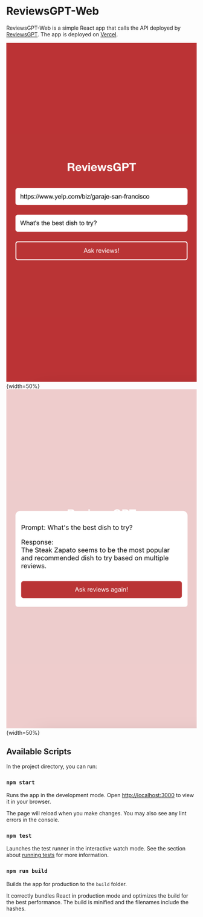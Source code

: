 # ReviewsGPT-Web

ReviewsGPT-Web is a simple React app that calls the API deployed by [ReviewsGPT](https://github.com/andrewnguonly/ReviewsGPT). The app is deployed on [Vercel](https://vercel.com/new/clone?repository-url=https://github.com/vercel/vercel/tree/main/examples/create-react-app&template=create-react-app).

![homescreen](screenshots/homescreen.png){width=50%}
![modal](screenshots/modal.png){width=50%}

## Available Scripts

In the project directory, you can run:

### `npm start`

Runs the app in the development mode. Open [http://localhost:3000](http://localhost:3000) to view it in your browser.

The page will reload when you make changes. You may also see any lint errors in the console.

### `npm test`

Launches the test runner in the interactive watch mode. See the section about [running tests](https://facebook.github.io/create-react-app/docs/running-tests) for more information.

### `npm run build`

Builds the app for production to the `build` folder.

It correctly bundles React in production mode and optimizes the build for the best performance. The build is minified and the filenames include the hashes.